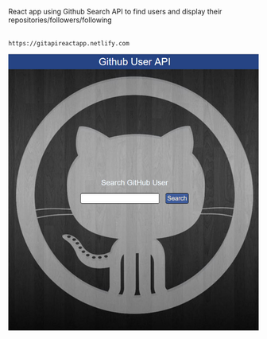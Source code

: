 React app using Github Search API to find users and display their repositories/followers/following

                                            https://gitapireactapp.netlify.com


![Alt text](public/gitapi.jpg)
